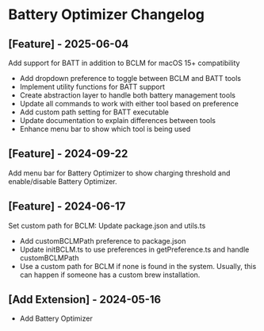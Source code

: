 # Battery Optimizer Changelog

## [Feature] - 2025-06-04

Add support for BATT in addition to BCLM for macOS 15+ compatibility

- Add dropdown preference to toggle between BCLM and BATT tools
- Implement utility functions for BATT support
- Create abstraction layer to handle both battery management tools
- Update all commands to work with either tool based on preference
- Add custom path setting for BATT executable
- Update documentation to explain differences between tools
- Enhance menu bar to show which tool is being used

## [Feature] - 2024-09-22

Add menu bar for Battery Optimizer to show charging threshold and enable/disable Battery Optimizer.

## [Feature] - 2024-06-17

Set custom path for BCLM: Update package.json and utils.ts

- Add customBCLMPath preference to package.json
- Update initBCLM.ts to use preferences in getPreference.ts and handle customBCLMPath
- Use a custom path for BCLM if none is found in the system. Usually, this can happen if someone has a custom brew installation.

## [Add Extension] - 2024-05-16

- Add Battery Optimizer

